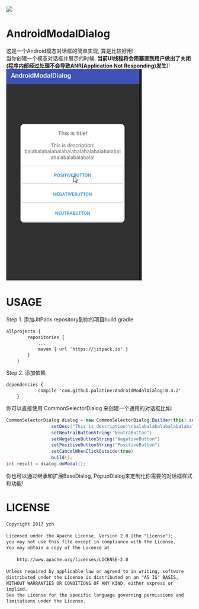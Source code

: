 [![](https://jitpack.io/v/palatine/AndroidModalDialog.svg)](https://jitpack.io/#palatine/AndroidModalDialog)
# AndroidModalDialog
这是一个Android模态对话框的简单实现, 算是比较好用! <br>
当你创建一个模态对话框并展示的时候, **当前UI线程将会阻塞直到用户做出了关闭(程序内部经过处理不会导致ANR(Application Not Responding)发生**)!<br>
![](https://github.com/palatine/AndroidModalDialog/blob/master/imgs/androidmodaldialog.gif)
<br>
# USAGE
Step 1. 添加JitPack repository到你的项目build.gradle
```
allprojects {
		repositories {
			...
			maven { url 'https://jitpack.io' }
		}
	}
```
Step 2. 添加依赖
```
dependencies {
	        compile 'com.github.palatine:AndroidModalDialog:0.4.2'
	}
```
你可以直接使用 CommonSelectorDialog 来创建一个通用的对话框比如:
<br>
```Java
CommonSelectorDialog dialog = new CommonSelectorDialog.Builder(this).setTitle("This is title!")
                .setDesc("This is description!\nbalabalabalabalabalabalabalabalabalabalabalabalabalabala!")
                .setNeutralButtonString("NeutraButton")
                .setNegativeButtonString("NegativeButton")
                .setPositiveButtonString("PositiveButton")
                .setCancelWhenClickOutside(true)
                .build();
int result = dialog.doModal();
```
你也可以通过继承和扩展BaseDialog, PopupDialog来定制化你需要的对话框样式和功能!
# LICENSE
```
Copyright 2017 yzh

Licensed under the Apache License, Version 2.0 (the "License");
you may not use this file except in compliance with the License.
You may obtain a copy of the License at

    http://www.apache.org/licenses/LICENSE-2.0

Unless required by applicable law or agreed to in writing, software
distributed under the License is distributed on an "AS IS" BASIS,
WITHOUT WARRANTIES OR CONDITIONS OF ANY KIND, either express or implied.
See the License for the specific language governing permissions and
limitations under the License.
```
